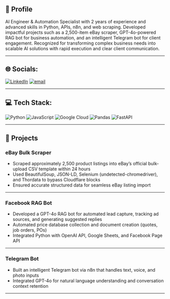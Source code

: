 ## 🚀 Profile

AI Engineer & Automation Specialist with 2 years of experience and advanced skills in Python, APIs, n8n, and web scraping. Developed impactful projects such as a 2,500-item eBay scraper, GPT-4o-powered RAG bot for business automation, and an intelligent Telegram bot for client engagement. Recognized for transforming complex business needs into scalable AI solutions with rapid execution and clear client communication.

---

## 🌐 Socials:
[![LinkedIn](https://img.shields.io/badge/LinkedIn-%230077B5.svg?logo=linkedin&logoColor=white)](https://www.linkedin.com/in/jhulian-batul/) [![email](https://img.shields.io/badge/Email-D14836?logo=gmail&logoColor=white)](mailto:batuljhulo@gmail.com) 

---

## 💻 Tech Stack:
![Python](https://img.shields.io/badge/python-3670A0?style=for-the-badge&logo=python&logoColor=ffdd54) ![JavaScript](https://img.shields.io/badge/javascript-%23323330.svg?style=for-the-badge&logo=javascript&logoColor=%23F7DF1E) ![Google Cloud](https://img.shields.io/badge/GoogleCloud-%234285F4.svg?style=for-the-badge&logo=google-cloud&logoColor=white) ![Pandas](https://img.shields.io/badge/pandas-%23150458.svg?style=for-the-badge&logo=pandas&logoColor=white) ![FastAPI](https://img.shields.io/badge/FastAPI-005571?style=for-the-badge&logo=fastapi)

---

## 🎯 Projects

### eBay Bulk Scraper

- Scraped approximately 2,500 product listings into eBay’s official bulk-upload CSV template within 24 hours
- Used BeautifulSoup, JSON-LD, Selenium (undetected-chromedriver), and Thordata to bypass Cloudflare blocks
- Ensured accurate structured data for seamless eBay listing import

---

### Facebook RAG Bot

- Developed a GPT-4o RAG bot for automated lead capture, tracking ad sources, and generating suggested replies
- Automated price database collection and document creation (quotes, job orders, POs)
- Integrated Python with OpenAI API, Google Sheets, and Facebook Page API

---

### Telegram Bot

- Built an intelligent Telegram bot via n8n that handles text, voice, and photo inputs
- Integrated GPT-4o for natural language understanding and conversation context retention

---


